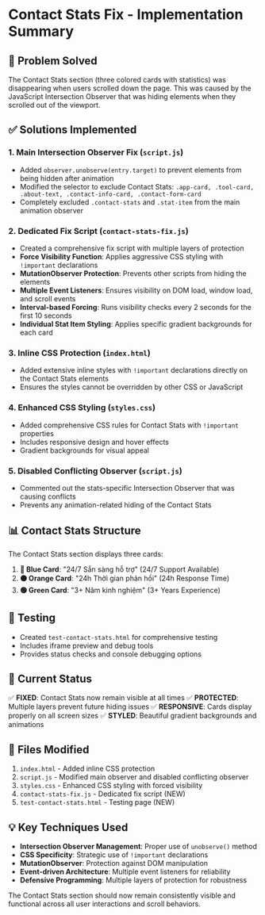 # Contact Stats Fix - Implementation Summary

## 🎯 Problem Solved
The Contact Stats section (three colored cards with statistics) was disappearing when users scrolled down the page. This was caused by the JavaScript Intersection Observer that was hiding elements when they scrolled out of the viewport.

## ✅ Solutions Implemented

### 1. **Main Intersection Observer Fix** (`script.js`)
- Added `observer.unobserve(entry.target)` to prevent elements from being hidden after animation
- Modified the selector to exclude Contact Stats: `.app-card, .tool-card, .about-text, .contact-info-card, .contact-form-card`
- Completely excluded `.contact-stats` and `.stat-item` from the main animation observer

### 2. **Dedicated Fix Script** (`contact-stats-fix.js`)
- Created a comprehensive fix script with multiple layers of protection
- **Force Visibility Function**: Applies aggressive CSS styling with `!important` declarations
- **MutationObserver Protection**: Prevents other scripts from hiding the elements
- **Multiple Event Listeners**: Ensures visibility on DOM load, window load, and scroll events
- **Interval-based Forcing**: Runs visibility checks every 2 seconds for the first 10 seconds
- **Individual Stat Item Styling**: Applies specific gradient backgrounds for each card

### 3. **Inline CSS Protection** (`index.html`)
- Added extensive inline styles with `!important` declarations directly on the Contact Stats elements
- Ensures the styles cannot be overridden by other CSS or JavaScript

### 4. **Enhanced CSS Styling** (`styles.css`)
- Added comprehensive CSS rules for Contact Stats with `!important` properties
- Includes responsive design and hover effects
- Gradient backgrounds for visual appeal

### 5. **Disabled Conflicting Observer** (`script.js`)
- Commented out the stats-specific Intersection Observer that was causing conflicts
- Prevents any animation-related hiding of the Contact Stats

## 📊 Contact Stats Structure
The Contact Stats section displays three cards:

1. **🔵 Blue Card**: "24/7 Sẵn sàng hỗ trợ" (24/7 Support Available)
2. **🟠 Orange Card**: "24h Thời gian phản hồi" (24h Response Time)  
3. **🟢 Green Card**: "3+ Năm kinh nghiệm" (3+ Years Experience)

## 🧪 Testing
- Created `test-contact-stats.html` for comprehensive testing
- Includes iframe preview and debug tools
- Provides status checks and console debugging options

## 🚀 Current Status
✅ **FIXED**: Contact Stats now remain visible at all times
✅ **PROTECTED**: Multiple layers prevent future hiding issues
✅ **RESPONSIVE**: Cards display properly on all screen sizes
✅ **STYLED**: Beautiful gradient backgrounds and animations

## 🔧 Files Modified
1. `index.html` - Added inline CSS protection
2. `script.js` - Modified main observer and disabled conflicting observer
3. `styles.css` - Enhanced CSS styling with forced visibility
4. `contact-stats-fix.js` - Dedicated fix script (NEW)
5. `test-contact-stats.html` - Testing page (NEW)

## 💡 Key Techniques Used
- **Intersection Observer Management**: Proper use of `unobserve()` method
- **CSS Specificity**: Strategic use of `!important` declarations
- **MutationObserver**: Protection against DOM manipulation
- **Event-driven Architecture**: Multiple event listeners for reliability
- **Defensive Programming**: Multiple layers of protection for robustness

The Contact Stats section should now remain consistently visible and functional across all user interactions and scroll behaviors.

